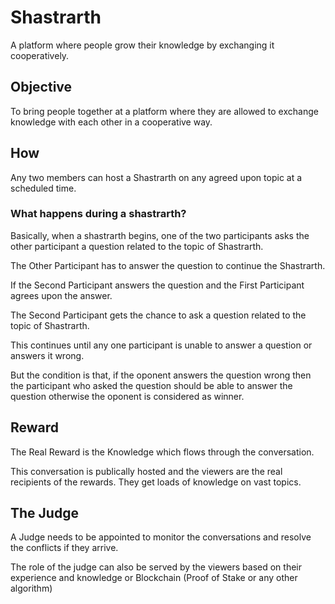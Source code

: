 # Shastrarth

A platform where people grow their knowledge by exchanging it cooperatively.

## Objective

To bring people together at a platform where they are allowed to exchange knowledge with each other in a cooperative way.

## How

Any two members can host a Shastrarth on any agreed upon topic at a scheduled time.

### What happens during a shastrarth?

Basically, when a shastrarth begins, one of the two participants asks the other participant a question related to the topic of Shastrarth.

The Other Participant has to answer the question to continue the Shastrarth.

If the Second Participant answers the question and the First Participant agrees upon the answer.

The Second Participant gets the chance to ask a question related to the topic of Shastrarth.

This continues until any one participant is unable to answer a question or answers it wrong.

But the condition is that, if the oponent answers the question wrong then the participant who asked the question should be able to answer the question otherwise the oponent is considered as winner.

## Reward

The Real Reward is the Knowledge which flows through the conversation.

This conversation is publically hosted and the viewers are the real recipients of the rewards.
They get loads of knowledge on vast topics.

## The Judge

A Judge needs to be appointed to monitor the conversations and resolve the conflicts if they arrive.

The role of the judge can also be served by the viewers based on their experience and knowledge or Blockchain (Proof of Stake or any other algorithm)

